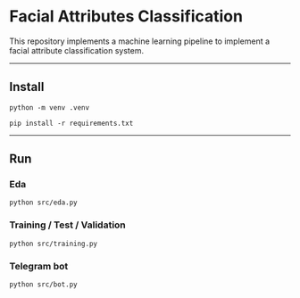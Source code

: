 # Facial Attributes Classification

This repository implements a machine learning pipeline to implement a facial attribute classification system.

---

## Install

    python -m venv .venv

    pip install -r requirements.txt

---

## Run

### Eda

    python src/eda.py

### Training / Test / Validation

    python src/training.py

### Telegram bot

    python src/bot.py

